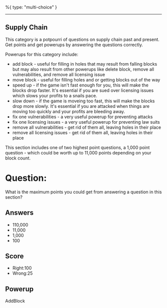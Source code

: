 %{
 type: "multi-choice"
}

---
## Supply Chain
This category is
a potpourri of questions
on supply chain past and present.
Get points and get powerups
by answering the questions correctly.

Powerups for this category include:
- add block - useful for filling in holes that may result from falling blocks but may also result from other powerups like delete block, remove all vulnerabilities, and remove all licensing issue
- move block - useful for filling holes and or getting blocks out of the way
- speed up - if the game isn't fast enough for you, this will make the blocks drop faster. It's essential if you are sued over licensing issues which slows your profits to a snails pace.
- slow down - if the game is moveing too fast, this will make the blocks drop more slowly. It's essential if you are attacked when things are moving too quickly and your profits are bleeding away.
- fix one vulnerabilities - a very useful powerup for preventing attacks
- fix one licensing issues  - a very useful powerup for preventing law suits
- remove all vulnerabilities - get rid of them all, leaving holes in their place
- remove all licensing issues - get rid of them all, leaving holes in their place

This section includes one of two highest point questions,
a 1,000 point question -
which could be worth up to
11,000 points depending on your block count.


# Question:
What is the maximum points you could get from answering a question in this section?

## Answers
- 110,000
- 11,000
- 1,000
- 100

## Score
- Right:100
- Wrong:25

## Powerup
AddBlock
